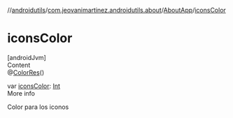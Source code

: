 //[androidutils](../../index.md)/[com.jeovanimartinez.androidutils.about](../index.md)/[AboutApp](index.md)/[iconsColor](icons-color.md)



# iconsColor  
[androidJvm]  
Content  
@[ColorRes](https://developer.android.com/reference/kotlin/androidx/annotation/ColorRes.html)()  
  
var [iconsColor](icons-color.md): [Int](https://kotlinlang.org/api/latest/jvm/stdlib/kotlin/-int/index.html)  
More info  


Color para los iconos

  



